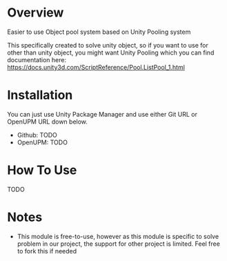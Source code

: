 # Overview
Easier to use Object pool system based on Unity Pooling system

This specifically created to solve unity object, so if you want to use for other than unity object, you might want Unity Pooling which you can find documentation here: https://docs.unity3d.com/ScriptReference/Pool.ListPool_1.html

# Installation
You can just use Unity Package Manager and use either Git URL or OpenUPM URL down below.  
- Github: TODO
- OpenUPM: TODO

# How To Use
TODO

# Notes
- This module is free-to-use, however as this module is specific to solve problem in our project, the support for other project is limited. Feel free to fork this if needed
